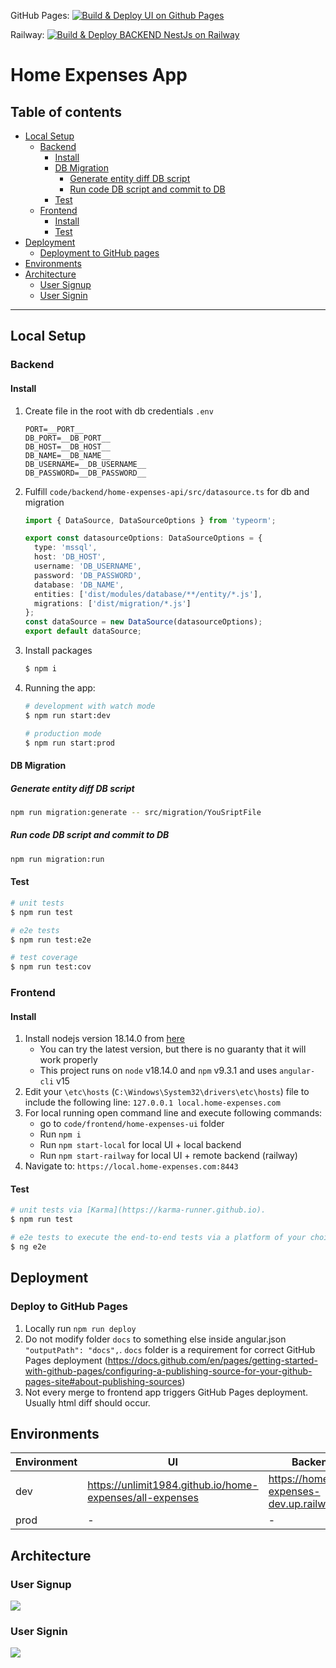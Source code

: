 GitHub Pages:
[![Build & Deploy UI on Github Pages](https://github.com/home-expenses-github-username/home-expenses/actions/workflows/build-ui-ghpages.yml/badge.svg)](https://github.com/home-expenses-github-username/home-expenses/actions/workflows/build-ui-ghpages.yml)

Railway:
[![Build & Deploy BACKEND NestJs on Railway](https://github.com/unlimit1984/home-expenses/actions/workflows/build-backend-railway.yml/badge.svg)](https://github.com/unlimit1984/home-expenses/actions/workflows/build-backend-railway.yml)

# Home Expenses App

## Table of contents

- [Local Setup](#local-setup)
  - [Backend](#backend)
    - [Install](#install)
    - [DB Migration](#db-migration)
      - [Generate entity diff DB script](#generate-entity-diff-db-script)
      - [Run code DB script and commit to DB](#run-code-db-script-and-commit-to-db)
    - [Test](#test)
  - [Frontend](#frontend)
    - [Install](#install-1)
    - [Test](#test-1)
- [Deployment](#deployment)
  - [Deployment to GitHub pages](#deploy-to-github-pages)
- [Environments](#environments)
- [Architecture](#architecture)
  - [User Signup](#user-signup)
  - [User Signin](#user-signin)

---

## Local Setup

### Backend

#### Install

1. Create file in the root with db credentials
   `.env`

   ```
   PORT=__PORT__
   DB_PORT=__DB_PORT__
   DB_HOST=__DB_HOST__
   DB_NAME=__DB_NAME__
   DB_USERNAME=__DB_USERNAME__
   DB_PASSWORD=__DB_PASSWORD__
   ```

2. Fulfill `code/backend/home-expenses-api/src/datasource.ts` for db and migration
    ```ts
    import { DataSource, DataSourceOptions } from 'typeorm';
    
    export const datasourceOptions: DataSourceOptions = {
      type: 'mssql',
      host: 'DB_HOST',
      username: 'DB_USERNAME',
      password: 'DB_PASSWORD',
      database: 'DB_NAME',
      entities: ['dist/modules/database/**/entity/*.js'],
      migrations: ['dist/migration/*.js']
    };
    const dataSource = new DataSource(datasourceOptions);
    export default dataSource;
    
    ```
3. Install packages
   ```bash
   $ npm i
   ```
4. Running the app:

   ```bash
   # development with watch mode
   $ npm run start:dev

   # production mode
   $ npm run start:prod
   ```

#### DB Migration

##### Generate entity diff DB script

```bash
npm run migration:generate -- src/migration/YouSriptFile
```

##### Run code DB script and commit to DB

```bash
npm run migration:run
```

#### Test

```bash
# unit tests
$ npm run test

# e2e tests
$ npm run test:e2e

# test coverage
$ npm run test:cov
```

### Frontend

#### Install

1. Install nodejs version 18.14.0 from [here](https://nodejs.org/download/release/v18.14.0/)
   - You can try the latest version, but there is no guaranty that it will work properly
   - This project runs on `node` v18.14.0 and `npm` v9.3.1 and uses `angular-cli` v15
2. Edit your `\etc\hosts` (`C:\Windows\System32\drivers\etc\hosts`) file to include the following line: `127.0.0.1 local.home-expenses.com`
3. For local running open command line and execute following commands:
   - go to `code/frontend/home-expenses-ui` folder
   - Run `npm i`
   - Run `npm start-local` for local UI + local backend
   - Run `npm start-railway` for local UI + remote backend (railway)
4. Navigate to: `https://local.home-expenses.com:8443`

#### Test

```bash
# unit tests via [Karma](https://karma-runner.github.io).
$ npm run test

# e2e tests to execute the end-to-end tests via a platform of your choice. To use this command, you need to first add a package that implements end-to-end testing capabilities.
$ ng e2e
```

## Deployment

### Deploy to GitHub Pages

1. Locally run `npm run deploy`
2. Do not modify folder `docs` to something else inside angular.json `"outputPath": "docs",`.
   `docs` folder is a requirement for correct GitHub Pages deployment
   (https://docs.github.com/en/pages/getting-started-with-github-pages/configuring-a-publishing-source-for-your-github-pages-site#about-publishing-sources)
3. Not every merge to frontend app triggers GitHub Pages deployment. Usually html diff should occur.

## Environments

| Environment | UI                                                       | Backend                                  | Swagger URL                                  |
| ----------- | -------------------------------------------------------- | ---------------------------------------- | -------------------------------------------- |
| dev         | https://unlimit1984.github.io/home-expenses/all-expenses | https://home-expenses-dev.up.railway.app | https://home-expenses-dev.up.railway.app/api |
| prod        | -                                                        | -                                        | -                                            |

## Architecture

### User Signup

![](docs/assets/plantuml/mail-service/user-signup.svg)

### User Signin

![](docs/assets/plantuml/mail-service/user-signin.svg)
